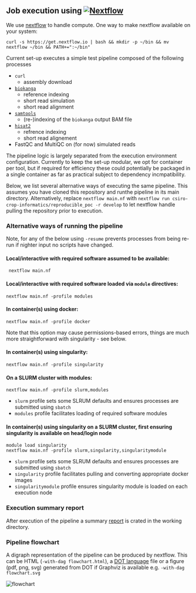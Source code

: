 Job execution using [![Nextflow](https://www.nextflow.io/img/nextflow2014_no-bg.png)](https://www.nextflow.io/)
--------------------------------------------------------

We use [nextflow](https://www.nextflow.io/) to handle compute. One way to make nextflow available on your system: 

`curl -s https://get.nextflow.io | bash && mkdir -p ~/bin && mv nextflow ~/bin && PATH+=":~/bin"`

Current set-up executes a simple test pipeline composed of the following processes

* `curl` 
  * assembly download
* [`biokanga`](https://github.com/csiro-crop-informatics/biokanga) 
  * reference indexing 
  * short read simulation
  * short read alignment 
* [`samtools`](http://www.htslib.org/) 
  * (re-)indexing of the `biokanga` output BAM file 
* [`hisat2`](https://ccb.jhu.edu/software/hisat2/)
  * refrence indexing
  * short read alignement
* FastQC and MultiQC on (for now) simulated reads


The pipeline logic is largely separated from the execution environment configuration. 
Currently to keep the set-up modular, we opt for container per tool, but if required for efficiency these could potentially be packaged in a single container as far as practical subject to dependency incmpatibility.

Below, we list several alternative ways of executing the same pipeline. This assumes you have cloned this repository and runthe pipeline in its main directory. Alternatively, replace `nextflow main.nf` with `nextflow run csiro-crop-informatics/reproducible_poc -r develop` to let nextflow handle pulling the repository prior to execution. 

### Alternative ways of running the pipeline

Note, for any of the below using `-resume` prevents processes from being re-run if nighter input no scripts have changed.

#### Local/interactive with required software assumed to be available:

``` nextflow main.nf```

#### Local/interactive with required software loaded via `module` directives:

```nextflow main.nf -profile modules```

#### In container(s) using docker:

```nextflow main.nf -profile docker```

Note that this option may cause permissions-based errors, things are 
much more straightforward with singularity - see below.


#### In container(s) using singularity:

```nextflow main.nf -profile singularity```

#### On a SLURM cluster with modules:

```nextflow main.nf -profile slurm,modules```

* `slurm` profile sets some SLRUM defaults and ensures processes are submitted using `sbatch`
* `modules` profile facilitates loading of required software modules

#### In container(s) using singularity on a SLURM cluster, first ensuring singularity is available on head/login node

```
module load singularity
nextflow main.nf -profile slurm,singularity,singularitymodule
```

* `slurm` profile sets some SLRUM defaults and ensures processes are submitted using `sbatch`
* `singularity` profile facilitates pulling and converting appropriate docker images 
* `singularitymodule` profile ensures singularity module is loaded on each execution node

### Execution summary report

After execution of the pipeline a summary [report](report.html) is crated in the working directory.

### Pipeline flowchart

A digraph representation of the pipeline can be produced by nextflow. This can be HTML (`-with-dag flowchart.html`), a [DOT language](https://www.graphviz.org/doc/info/lang.html) file or a figure (pdf, png, svg) generated from DOT if Graphviz is available e.g. `-with-dag flowchart.svg` 

![flowchart](doc/flowchart.svg)


